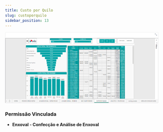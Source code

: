 ```yaml
---
title: Custo por Quilo
slug: custoporquilo
sidebar_position: 13
---
```


![Alt text](image-13.png)





### Permissão Vinculada

- **Enxoval - Confecção e Análise de Enxoval**